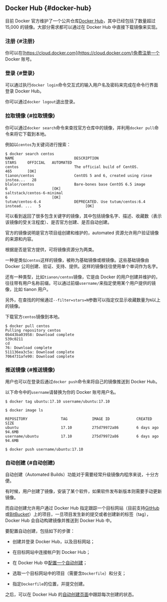 ## Docker Hub {#docker-hub}

目前 Docker 官方维护了一个公共仓库[Docker Hub](https://hub.docker.com/)，其中已经包括了数量超过 15,000 的镜像。大部分需求都可以通过在 Docker Hub 中直接下载镜像来实现。

### 注册 {#注册}

你可以在[https://cloud.docker.com](https://cloud.docker.com/)免费注册一个 Docker 账号。

### 登录 {#登录}

可以通过执行`docker login`命令交互式的输入用户名及密码来完成在命令行界面登录 Docker Hub。

你可以通过`docker logout`退出登录。

### 拉取镜像 {#拉取镜像}

你可以通过`docker search`命令来查找官方仓库中的镜像，并利用`docker pull`命令来将它下载到本地。

例如以`centos`为关键词进行搜索：

```
$ docker search centos
NAME                           DESCRIPTION                                     STARS     OFFICIAL   AUTOMATED
centos                         The official build of CentOS.                   465       [OK]
tianon/centos                  CentOS 5 and 6, created using rinse instea...   28
blalor/centos                  Bare-bones base CentOS 6.5 image                6                    [OK]
saltstack/centos-6-minimal                                                     6                    [OK]
tutum/centos-6.4               DEPRECATED. Use tutum/centos:6.4 instead. ...   5                    [OK]

```

可以看到返回了很多包含关键字的镜像，其中包括镜像名字、描述、收藏数（表示该镜像的受关注程度）、是否官方创建、是否自动创建。

官方的镜像说明是官方项目组创建和维护的，automated 资源允许用户验证镜像的来源和内容。

根据是否是官方提供，可将镜像资源分为两类。

一种是类似`centos`这样的镜像，被称为基础镜像或根镜像。这些基础镜像由 Docker 公司创建、验证、支持、提供。这样的镜像往往使用单个单词作为名字。

还有一种类型，比如`tianon/centos`镜像，它是由 Docker 的用户创建并维护的，往往带有用户名称前缀。可以通过前缀`username/`来指定使用某个用户提供的镜像，比如 tianon 用户。

另外，在查找的时候通过`--filter=stars=N`参数可以指定仅显示收藏数量为`N`以上的镜像。

下载官方`centos`镜像到本地。

```
$ docker pull centos
Pulling repository centos
0b443ba03958: Download complete
539c0211
cd
76: Download complete
511136ea3c5a: Download complete
7064731afe90: Download complete

```

### 推送镜像 {#推送镜像}

用户也可以在登录后通过`docker push`命令来将自己的镜像推送到 Docker Hub。

以下命令中的`username`请替换为你的 Docker 账号用户名。

```
$ docker tag ubuntu:17.10 username/ubuntu:17.10

$ docker image ls

REPOSITORY               TAG           IMAGE ID            CREATED             SIZE
ubuntu                   17.10         275d79972a86        6 days ago          94.6MB
username/ubuntu          17.10         275d79972a86        6 days ago          94.6MB

$ docker push username/ubuntu:17.10

```

### 自动创建 {#自动创建}

自动创建（Automated Builds）功能对于需要经常升级镜像内程序来说，十分方便。

有时候，用户创建了镜像，安装了某个软件，如果软件发布新版本则需要手动更新镜像。

而自动创建允许用户通过 Docker Hub 指定跟踪一个目标网站（目前支持[GitHub](https://github.com/)或[BitBucket](https://bitbucket.org/)）上的项目，一旦项目发生新的提交或者创建新的标签（tag），Docker Hub 会自动构建镜像并推送到 Docker Hub 中。

要配置自动创建，包括如下的步骤：

* 创建并登录 Docker Hub，以及目标网站；

* 在目标网站中连接帐户到 Docker Hub；

* 在 Docker Hub 中[配置一个自动创建](https://registry.hub.docker.com/builds/add/)；

* 选取一个目标网站中的项目（需要含`Dockerfile`）和分支；

* 指定`Dockerfile`的位置，并提交创建。

之后，可以在 Docker Hub 的[自动创建页面](https://registry.hub.docker.com/builds/)中跟踪每次创建的状态。

